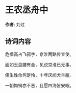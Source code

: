 # 王农丞舟中

**作者**: 刘过

## 诗词内容

危樯高占飞鸦字，京淮两路传宣使。

面如玉盘腰有金，见说京淮已无事。

儒生性命何足怜，十年厌闻犬羊膻。

一朝悔祸亦不恶，且愿四海皆安眠。


